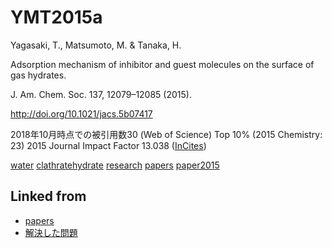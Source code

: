 # YMT2015a

Yagasaki, T., Matsumoto, M. & Tanaka, H.

Adsorption mechanism of inhibitor and guest molecules on the surface of gas hydrates.

J. Am. Chem. Soc. 137, 12079–12085 (2015).

http://doi.org/10.1021/jacs.5b07417


2018年10月時点での被引用数30 (Web of Science) Top 10% (2015 Chemistry: 23)
2015 Journal Impact Factor 13.038 ([InCites](http://jcr.incites.thomsonreuters.com/JCRJournalProfileAction.action?pg=JRNLPROF&journalImpactFactor=n%2Fa&year=2017&journalTitle=J%20AM%20CHEM%20SOC&edition=SCIE&journal=J%20AM%20CHEM%20SOC))

[](https://gyazo.com/197c7119f971a304bf4739ca83f42727)



[water](water.md) [clathratehydrate](clathratehydrate.md) [research](research.md) [papers](papers.md) [paper2015](paper2015.md)



## Linked from

* [papers](papers.md)
* [解決した問題](解決した問題.md)
